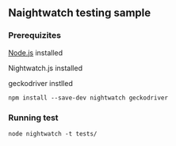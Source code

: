 ## Naightwatch testing sample

### Prerequizites

[Node.js](https://nodejs.org/en/) installed

Nightwatch.js installed

geckodriver instlled

 ```npm install --save-dev nightwatch geckodriver```

### Running test
 
```node nightwatch -t tests/```
